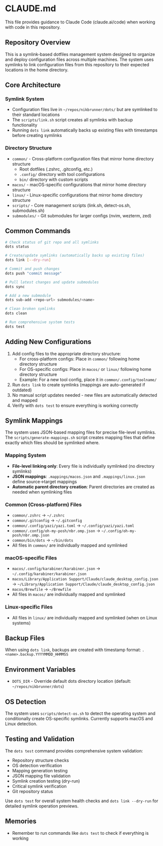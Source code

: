 # CLAUDE.md

This file provides guidance to Claude Code (claude.ai/code) when working with code in this repository.

## Repository Overview

This is a symlink-based dotfiles management system designed to organize and deploy configuration files across multiple machines. The system uses symlinks to link configuration files from this repository to their expected locations in the home directory.

## Core Architecture

### Symlink System
- Configuration files live in `~/repos/nikbrunner/dots/` but are symlinked to their standard locations
- The `scripts/link.sh` script creates all symlinks with backup functionality
- Running `dots link` automatically backs up existing files with timestamps before creating symlinks

### Directory Structure
- `common/` - Cross-platform configuration files that mirror home directory structure
  - Root dotfiles (.zshrc, .gitconfig, etc.)
  - `.config/` directory with tool configurations
  - `bin/` directory with custom scripts
- `macos/` - macOS-specific configurations that mirror home directory structure
- `linux/` - Linux-specific configurations that mirror home directory structure
- `scripts/` - Core management scripts (link.sh, detect-os.sh, submodules.sh)
- `submodules/` - Git submodules for larger configs (nvim, wezterm, zed)

## Common Commands

```bash
# Check status of git repo and all symlinks
dots status

# Create/update symlinks (automatically backs up existing files)
dots link [--dry-run]

# Commit and push changes
dots push "commit message"

# Pull latest changes and update submodules
dots sync

# Add a new submodule
dots sub-add <repo-url> submodules/<name>

# Clean broken symlinks
dots clean

# Run comprehensive system tests
dots test
```

## Adding New Configurations

1. Add config files to the appropriate directory structure:
   - For cross-platform configs: Place in `common/` following home directory structure
   - For OS-specific configs: Place in `macos/` or `linux/` following home directory structure
   - Example: For a new tool config, place it in `common/.config/toolname/`
2. Run `dots link` to create symlinks (mappings are auto-generated if outdated)
3. No manual script updates needed - new files are automatically detected and mapped
4. Verify with `dots test` to ensure everything is working correctly

## Symlink Mappings

The system uses JSON-based mapping files for precise file-level symlinks. The `scripts/generate-mappings.sh` script creates mapping files that define exactly which files should be symlinked where.

### Mapping System
- **File-level linking only**: Every file is individually symlinked (no directory symlinks)
- **JSON mappings**: `.mappings/macos.json` and `.mappings/linux.json` define source→target mappings
- **Automatic parent directory creation**: Parent directories are created as needed when symlinking files

### Common (Cross-platform) Files
- `common/.zshrc` → `~/.zshrc`
- `common/.gitconfig` → `~/.gitconfig`
- `common/.config/yazi/yazi.toml` → `~/.config/yazi/yazi.toml`
- `common/.config/oh-my-posh/nbr.omp.json` → `~/.config/oh-my-posh/nbr.omp.json`
- `common/bin/dots` → `~/bin/dots`
- All files in `common/` are individually mapped and symlinked

### macOS-specific Files
- `macos/.config/karabiner/karabiner.json` → `~/.config/karabiner/karabiner.json`
- `macos/Library/Application Support/Claude/claude_desktop_config.json` → `~/Library/Application Support/Claude/claude_desktop_config.json`
- `macos/Brewfile` → `~/Brewfile`
- All files in `macos/` are individually mapped and symlinked

### Linux-specific Files
- All files in `linux/` are individually mapped and symlinked (when on Linux systems)

## Backup Files

When using `dots link`, backups are created with timestamp format: `.<name>.backup.YYYYMMDD_HHMMSS`

## Environment Variables

- `DOTS_DIR` - Override default dots directory location (default: `~/repos/nikbrunner/dots`)

## OS Detection

The system uses `scripts/detect-os.sh` to detect the operating system and conditionally create OS-specific symlinks. Currently supports macOS and Linux detection.

## Testing and Validation

The `dots test` command provides comprehensive system validation:
- Repository structure checks
- OS detection verification  
- Mapping generation testing
- JSON mapping file validation
- Symlink creation testing (dry-run)
- Critical symlink verification
- Git repository status

Use `dots test` for overall system health checks and `dots link --dry-run` for detailed symlink operation previews.

## Memories

- Remember to run commands like `dots test` to check if everything is working